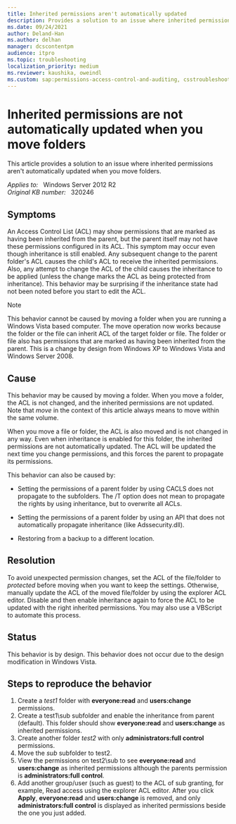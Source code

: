 ```yaml
---
title: Inherited permissions aren't automatically updated
description: Provides a solution to an issue where inherited permissions aren't automatically updated when you move folders.
ms.date: 09/24/2021
author: Deland-Han
ms.author: delhan
manager: dcscontentpm
audience: itpro
ms.topic: troubleshooting
localization_priority: medium
ms.reviewer: kaushika, oweindl
ms.custom: sap:permissions-access-control-and-auditing, csstroubleshoot
---
```

# Inherited permissions are not automatically updated when you move folders

This article provides a solution to an issue where inherited permissions aren't automatically updated when you move folders.

_Applies to:_ &nbsp; Windows Server 2012 R2  
_Original KB number:_ &nbsp; 320246

## Symptoms

An Access Control List (ACL) may show permissions that are marked as having been inherited from the parent, but the parent itself may not have these permissions configured in its ACL. This symptom may occur even though inheritance is still enabled. Any subsequent change to the parent folder's ACL causes the child's ACL to receive the inherited permissions. Also, any attempt to change the ACL of the child causes the inheritance to be applied (unless the change marks the ACL as being protected from inheritance). This behavior may be surprising if the inheritance state had not been noted before you start to edit the ACL.

> [!NOTE]
> This behavior cannot be caused by moving a folder when you are running a Windows Vista based computer. The move operation now works because the folder or the file can inherit ACL of the target folder or file. The folder or file also has permissions that are marked as having been inherited from the parent. This is a change by design from Windows XP to Windows Vista and Windows Server 2008.

## Cause

This behavior may be caused by moving a folder. When you move a folder, the ACL is not changed, and the inherited permissions are not updated. Note that *move* in the context of this article always means to move within the same volume.

When you move a file or folder, the ACL is also moved and is not changed in any way. Even when inheritance is enabled for this folder, the inherited permissions are not automatically updated. The ACL will be updated the next time you change permissions, and this forces the parent to propagate its permissions.

This behavior can also be caused by:

- Setting the permissions of a parent folder by using CACLS does not propagate to the subfolders. The /T option does not mean to propagate the rights by using inheritance, but to overwrite all ACLs.

- Setting the permissions of a parent folder by using an API that does not automatically propagate inheritance (like Adssecurity.dll).

- Restoring from a backup to a different location.

## Resolution

To avoid unexpected permission changes, set the ACL of the file/folder to *protected* before moving when you want to keep the settings. Otherwise, manually update the ACL of the moved file/folder by using the explorer ACL editor. Disable and then enable inheritance again to force the ACL to be updated with the right inherited permissions. You may also use a VBScript to automate this process.

## Status

This behavior is by design. This behavior does not occur due to the design modification in Windows Vista.

## Steps to reproduce the behavior

1. Create a *test1* folder with **everyone:read** and **users:change** permissions.
2. Create a test1\sub subfolder and enable the inheritance from parent (default). This folder should show **everyone:read** and **users:change** as inherited permissions.
3. Create another folder *test2* with only **administrators:full control** permissions.
4. Move the *sub* subfolder to test2.
5. View the permissions on test2\sub to see **everyone:read** and **users:change** as inherited permissions although the parents permission is **administrators:full control**.
6. Add another group/user (such as guest) to the ACL of sub granting, for example, Read access using the explorer ACL editor. After you click **Apply**, **everyone:read** and **users:change** is removed, and only **administrators:full control** is displayed as inherited permissions beside the one you just added.
